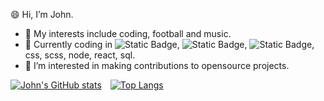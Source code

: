 :smile: Hi, I’m John.
- 👀 My interests include coding, football and music.
- 🌱 Currently coding in ![Static Badge](https://img.shields.io/badge/HTML-white?logo=HTML5&logoColor=E34F26), ![Static Badge](https://img.shields.io/badge/C%23-white?logo=C%23&logoColor=512BD4), ![Static Badge](https://img.shields.io/badge/Javascript-F7DF1E?logo=javascript&logoColor=black), css, scss, node, react, sql.
- 💞️ I’m interested in making contributions to opensource projects. 



[![John's GitHub stats](https://github-readme-stats.vercel.app/api?username=Johng117&hide=rank,contribs&show_icons=true&theme=transparent&hide_rank=true)](https://github.com/anuraghazra/github-readme-stats)&emsp;[![Top Langs](https://github-readme-stats.vercel.app/api/top-langs/?username=Johng117&layout=compact&theme=transparent)](https://github.com/anuraghazra/github-readme-stats)

<!---
Johng117/Johng117 is a ✨ special ✨ repository because its `README.md` (this file) appears on your GitHub profile.
You can click the Preview link to take a look at your changes.
--->

